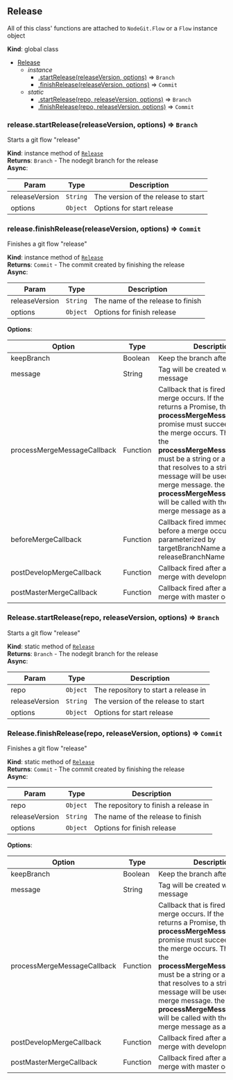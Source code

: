 <a name="Release"></a>
## Release
All of this class' functions are attached to `NodeGit.Flow` or a `Flow` instance object

**Kind**: global class  

* [Release](#Release)
    * _instance_
        * [.startRelease(releaseVersion, options)](#Release+startRelease) ⇒ <code>Branch</code>
        * [.finishRelease(releaseVersion, options)](#Release+finishRelease) ⇒ <code>Commit</code>
    * _static_
        * [.startRelease(repo, releaseVersion, options)](#Release.startRelease) ⇒ <code>Branch</code>
        * [.finishRelease(repo, releaseVersion, options)](#Release.finishRelease) ⇒ <code>Commit</code>

<a name="Release+startRelease"></a>
### release.startRelease(releaseVersion, options) ⇒ <code>Branch</code>
Starts a git flow "release"

**Kind**: instance method of <code>[Release](#Release)</code>  
**Returns**: <code>Branch</code> - The nodegit branch for the release  
**Async**:   

| Param | Type | Description |
| --- | --- | --- |
| releaseVersion | <code>String</code> | The version of the release to start |
| options | <code>Object</code> | Options for start release |

<a name="Release+finishRelease"></a>
### release.finishRelease(releaseVersion, options) ⇒ <code>Commit</code>
Finishes a git flow "release"

**Kind**: instance method of <code>[Release](#Release)</code>  
**Returns**: <code>Commit</code> - The commit created by finishing the release  
**Async**:   

| Param | Type | Description |
| --- | --- | --- |
| releaseVersion | <code>String</code> | The name of the release to finish |
| options | <code>Object</code> | Options for finish release |

**Options**:

| Option | Type | Description |
| --- | --- | --- |
| keepBranch | Boolean | Keep the branch after merge |
| message | String | Tag will be created with this message |
| processMergeMessageCallback | Function | Callback that is fired before merge occurs. If the callback returns a Promise, the **processMergeMessageCallback** promise must succeed before the merge occurs. The result of the **processMergeMessageCallback** must be a string or a promise that resolves to a string, as that message will be used for the merge message. the **processMergeMessageCallback** will be called with the generated merge message as a parameter. |
| beforeMergeCallback | Function | Callback fired immediately before a merge occurs. Is parameterized by targetBranchName and releaseBranchName |
| postDevelopMergeCallback | Function | Callback fired after a successful merge with development occurs. |
| postMasterMergeCallback | Function | Callback fired after a successful merge with master occurs. |

<a name="Release.startRelease"></a>
### Release.startRelease(repo, releaseVersion, options) ⇒ <code>Branch</code>
Starts a git flow "release"

**Kind**: static method of <code>[Release](#Release)</code>  
**Returns**: <code>Branch</code> - The nodegit branch for the release  
**Async**:   

| Param | Type | Description |
| --- | --- | --- |
| repo | <code>Object</code> | The repository to start a release in |
| releaseVersion | <code>String</code> | The version of the release to start |
| options | <code>Object</code> | Options for start release |

<a name="Release.finishRelease"></a>
### Release.finishRelease(repo, releaseVersion, options) ⇒ <code>Commit</code>
Finishes a git flow "release"

**Kind**: static method of <code>[Release](#Release)</code>  
**Returns**: <code>Commit</code> - The commit created by finishing the release  
**Async**:   

| Param | Type | Description |
| --- | --- | --- |
| repo | <code>Object</code> | The repository to finish a release in |
| releaseVersion | <code>String</code> | The name of the release to finish |
| options | <code>Object</code> | Options for finish release |

**Options**:

| Option | Type | Description |
| --- | --- | --- |
| keepBranch | Boolean | Keep the branch after merge |
| message | String | Tag will be created with this message |
| processMergeMessageCallback | Function | Callback that is fired before merge occurs. If the callback returns a Promise, the **processMergeMessageCallback** promise must succeed before the merge occurs. The result of the **processMergeMessageCallback** must be a string or a promise that resolves to a string, as that message will be used for the merge message. the **processMergeMessageCallback** will be called with the generated merge message as a parameter. |
| postDevelopMergeCallback | Function | Callback fired after a successful merge with development occurs. |
| postMasterMergeCallback | Function | Callback fired after a successful merge with master occurs. |
